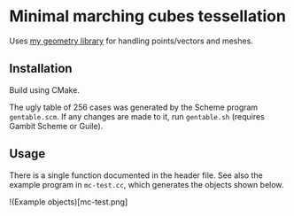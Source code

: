 # Minimal marching cubes tessellation
Uses [my geometry library](https://github.com/salvipeter/libgeom/) for handling points/vectors and meshes.

## Installation
Build using CMake.

The ugly table of 256 cases was generated by the Scheme program `gentable.scm`. If any changes are made to it, run `gentable.sh` (requires Gambit Scheme or Guile).

## Usage
There is a single function documented in the header file.
See also the example program in `mc-test.cc`, which generates the objects shown below.

!(Example objects)[mc-test.png]

